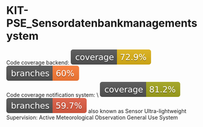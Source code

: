 # KIT-PSE_Sensordatenbankmanagementsystem

Code coverage backend:              ![Coverage](.github/badges/jacoco1.svg) ![Branches](.github/badges/branches1.svg) \
Code coverage notification system: \ ![Coverage](.github/badges/jacoco2.svg) ![Branches](.github/badges/branches2.svg)
also known as Sensor Ultra-lightweight Supervision: Active Meteorological Observation General Use System
